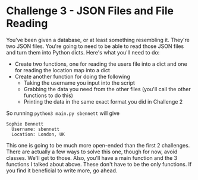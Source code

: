 # Challenge 3 - JSON Files and File Reading
You've been given a database, or at least something resembling it. They're two JSON files. You're going to need to be able to read those JSON files and turn them into Python dicts. Here's what you'll need to do:

- Create two functions, one for reading the users file into a dict and one for reading the location map into a dict
- Create another function for doing the following
  - Taking the username you input into the script
  - Grabbing the data you need from the other files (you'll call the other functions to do this)
  - Printing the data in the same exact format you did in Challenge 2

So running `python3 main.py sbennett` will give

```
Sophie Bennett
  Username: sbennett
  Location: London, UK
```

This one is going to be much more open-ended than the first 2 challenges. There are actually a few ways to solve this one, though for now, avoid classes. We'll get to those. Also, you'll have a main function and the 3 functions I talked about above. These don't have to be the only functions. If you find it beneficial to write more, go ahead.

